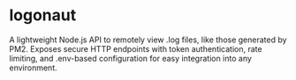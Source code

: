 # logonaut
A lightweight Node.js API to remotely view .log files, like those generated by PM2. Exposes secure HTTP endpoints with token authentication, rate limiting, and .env-based configuration for easy integration into any environment.
